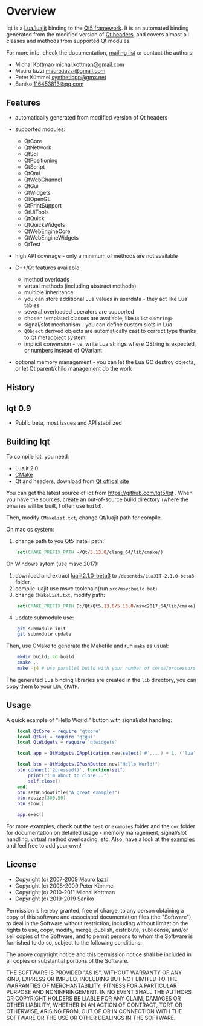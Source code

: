 Overview
========

lqt is a [Lua/luajit](http://www.lua.org) binding to the [Qt5 framework](https://www.qt.io/).
It is an automated binding generated from the modified version of [Qt headers](https://github.com/lqt5/lqt/tree/qt5/generator/schema), and covers almost
all classes and methods from supported Qt modules.

For more info, check the documentation, [mailing list](http://groups.google.com/group/lqt-bindings) or contact the authors:

 * Michal Kottman michal.kottman@gmail.com
 * Mauro Iazzi mauro.iazzi@gmail.com
 * Peter Kümmel syntheticpp@gmx.net
 * Saniko 116453813@qq.com

Features
--------

* automatically generated from modified version of Qt headers
* supported modules:
  * QtCore
  * QtNetwork
  * QtSql
  * QtPositioning
  * QtScript
  * QtQml
  * QtWebChannel
  * QtGui
  * QtWidgets
  * QtOpenGL
  * QtPrintSupport
  * QtUiTools
  * QtQuick
  * QtQuickWidgets
  * QtWebEngineCore
  * QtWebEngineWidgets
  * QtTest

* high API coverage - only a minimum of methods are not available
* C++/Qt features available:
  * method overloads
  * virtual methods (including abstract methods)
  * multiple inheritance
  * you can store additional Lua values in userdata - they act like Lua tables
  * several overloaded operators are supported
  * chosen templated classes are available, like `QList<QString>`
  * signal/slot mechanism - you can define custom slots in Lua
  * `QObject` derived objects are automatically cast to correct type thanks to Qt metaobject system
  * implicit conversion - i.e. write Lua strings where QString is expected, or numbers instead of QVariant
* optional memory management - you can let the Lua GC destroy objects, or let Qt parent/child management do the work

History
-------

## lqt 0.9

* Public beta, most issues and API stabilized

Building lqt
------------

To compile lqt, you need:

* Luajit 2.0
* [CMake](http://www.cmake.org/cmake/resources/software.html)
* Qt and headers, download from [Qt offical site](https://www.qt.io/download)

You can get the latest source of lqt from https://github.com/lqt5/lqt .
When you have the sources, create an out-of-source build directory
(where the binaries will be built, I often use `build`).

Then, modify `CMakeList.txt`, change Qt/luajit path for compile.

On mac os system:

1. change path to you Qt5 install path:

```cmake
    set(CMAKE_PREFIX_PATH ~/Qt/5.13.0/clang_64/lib/cmake/)
```

On Windows sytem (use msvc 2017):

1. download and extract [luajit2.1.0-beta3](http://luajit.org/download.html) to `/depentds/LuaJIT-2.1.0-beta3` folder.
2. compile luajit use msvc toolchain(run `src/msvcbuild.bat`)
3. change `CMakeList.txt`, modify path:

```cmake
    set(CMAKE_PREFIX_PATH D:/Qt/Qt5.13.0/5.13.0/msvc2017_64/lib/cmake)
```

4. update submodule use:
```sh
    git submodule init
    git submodule update
```

Then, use CMake to generate the Makefile and run `make` as usual:

```sh
    mkdir build; cd build
    cmake ..
    make -j4 # use parallel build with your number of cores/processors
```

The generated Lua binding libraries are created in the `lib` directory,
you can copy them to your `LUA_CPATH`.

Usage
-----

A quick example of "Hello World!" button with signal/slot handling:

```lua
    local QtCore = require 'qtcore'
    local QtGui = require 'qtgui'
    local QtWidgets = require 'qtwidgets'

    local app = QtWidgets.QApplication.new(select('#',...) + 1, {'lua', ...})

    local btn = QtWidgets.QPushButton.new("Hello World!")
    btn:connect('2pressed()', function(self)
        print("I'm about to close...")
        self:close()
    end)
    btn:setWindowTitle("A great example!")
    btn:resize(300,50)
    btn:show()

    app.exec()
```

For more examples, check out the `test` or `examples` folder and the `doc`
folder for documentation on detailed usage - memory management,
signal/slot handling, virtual method overloading, etc. Also, have
a look at the [examples](https://github.com/mkottman/lqt/wiki/Examples)
and feel free to add your own!

License
-------

* Copyright (c) 2007-2009 Mauro Iazzi
* Copyright (c) 2008-2009 Peter Kümmel
* Copyright (c) 2010-2011 Michal Kottman
* Copyright (c) 2019-2019 Saniko

Permission is hereby granted, free of charge, to any person
obtaining a copy of this software and associated documentation
files (the "Software"), to deal in the Software without
restriction, including without limitation the rights to use,
copy, modify, merge, publish, distribute, sublicense, and/or sell
copies of the Software, and to permit persons to whom the
Software is furnished to do so, subject to the following
conditions:

The above copyright notice and this permission notice shall be
included in all copies or substantial portions of the Software.

THE SOFTWARE IS PROVIDED "AS IS", WITHOUT WARRANTY OF ANY KIND,
EXPRESS OR IMPLIED, INCLUDING BUT NOT LIMITED TO THE WARRANTIES
OF MERCHANTABILITY, FITNESS FOR A PARTICULAR PURPOSE AND
NONINFRINGEMENT. IN NO EVENT SHALL THE AUTHORS OR COPYRIGHT
HOLDERS BE LIABLE FOR ANY CLAIM, DAMAGES OR OTHER LIABILITY,
WHETHER IN AN ACTION OF CONTRACT, TORT OR OTHERWISE, ARISING
FROM, OUT OF OR IN CONNECTION WITH THE SOFTWARE OR THE USE OR
OTHER DEALINGS IN THE SOFTWARE.
